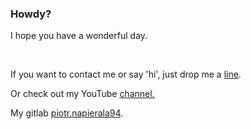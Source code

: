 ### Howdy?

<p>I hope you have a wonderful day.</p> 
</br>
<p>If you want to contact me or say 'hi', just drop me a <a href="mailto:piotr9433@gmail.com">line</a>.</p>
<p>Or check out my YouTube <a href="https://www.youtube.com/channel/UCjQS5rdafvKW72D4uM_-MUQ" target="_blank" rel="nofollow">channel.</a></p>
<p>My gitlab <a href="https://gitlab.com/piotr.napierala94" rel="nofollow" target="_blank">piotr.napierala94</a>.</p>
